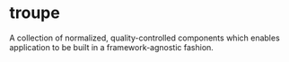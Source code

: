 # troupe
A collection of normalized, quality-controlled components which enables application to be built in a framework-agnostic fashion.
